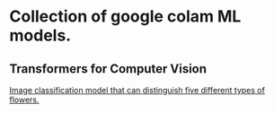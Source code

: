 # Collection of google colam ML models.

## Transformers for Computer Vision
[Image classification model that can distinguish five different types of flowers.](https://huggingface.co/spaces/mikecamara/flowers)
